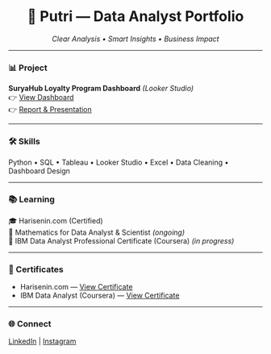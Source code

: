 <h1 align="center">🌟 Putri — Data Analyst Portfolio</h1>  

<p align="center">
  <em>Clear Analysis • Smart Insights • Business Impact</em>
</p>  

---

### 📊 Project  
**SuryaHub Loyalty Program Dashboard** *(Looker Studio)*  
👉 [View Dashboard](https://lookerstudio.google.com/reporting/0cf60ecd-92e8-4f49-80d0-7d7548d0bd2c)  
👉 [Report & Presentation](https://docs.google.com/presentation/d/1AXCWAAavoUYl7tjdj_OO10d15HJQhk40/edit?usp=sharing)  

---

### 🛠️ Skills  
Python • SQL • Tableau • Looker Studio • Excel • Data Cleaning • Dashboard Design  

---

### 📚 Learning  
🎓 Harisenin.com (Certified)  
📐 Mathematics for Data Analyst & Scientist *(ongoing)*  
🏅 IBM Data Analyst Professional Certificate (Coursera) *(in progress)*  

---

### 🏅 Certificates  
- Harisenin.com — [View Certificate](YOUR_HARISENIN_CERTIFICATE_LINK)  
- IBM Data Analyst (Coursera) — [View Certificate](YOUR_COURERA_CERTIFICATE_LINK)  

---

### 🌐 Connect  
[LinkedIn](https://www.linkedin.com/in/putri-rahayu-991371105) | [Instagram](https://www.instagram.com/putrirahayu21_)  
